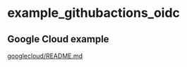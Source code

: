 # example_githubactions_oidc

## Google Cloud example
[googlecloud/README.md](googlecloud/README.md)